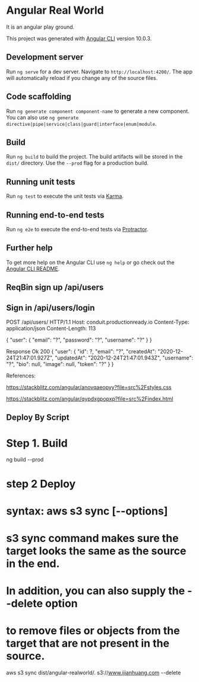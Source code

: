 # Angular Real World

It is an angular play ground.

This project was generated with [Angular CLI](https://github.com/angular/angular-cli) version 10.0.3.

## Development server

Run `ng serve` for a dev server. Navigate to `http://localhost:4200/`. The app will automatically reload if you change any of the source files.

## Code scaffolding

Run `ng generate component component-name` to generate a new component. You can also use `ng generate directive|pipe|service|class|guard|interface|enum|module`.

## Build

Run `ng build` to build the project. The build artifacts will be stored in the `dist/` directory. Use the `--prod` flag for a production build.

## Running unit tests

Run `ng test` to execute the unit tests via [Karma](https://karma-runner.github.io).

## Running end-to-end tests

Run `ng e2e` to execute the end-to-end tests via [Protractor](http://www.protractortest.org/).

## Further help

To get more help on the Angular CLI use `ng help` or go check out the [Angular CLI README](https://github.com/angular/angular-cli/blob/master/README.md).

## ReqBin sign up /api/users
## Sign in /api/users/login
POST /api/users/ HTTP/1.1
Host: conduit.productionready.io
Content-Type: application/json
Content-Length: 113

{
  "user": 
  {
    "email": "?",
    "password": "?",
    "username": "?"
  }
}

Response Ok 200
{
    "user": {
        "id": ?,
        "email": "?",
        "createdAt": "2020-12-24T21:47:01.927Z",
        "updatedAt": "2020-12-24T21:47:01.943Z",
        "username": "?",
        "bio": null,
        "image": null,
        "token": "?"
    }
}

References:

https://stackblitz.com/angular/anovqaeopyy?file=src%2Fstyles.css

https://stackblitz.com/angular/qypdxgpopxp?file=src%2Findex.html

## Deploy By Script
# Step 1. Build
ng build --prod

# step 2 Deploy
# syntax: aws s3 sync <source> <target> [--options]
# s3 sync command makes sure the target looks the same as the source in the end. 
# In addition, you can also supply the --delete option 
#   to remove files or objects from the target that are not present in the source.
aws s3 sync dist/angular-realworld/. s3://www.ijianhuang.com --delete
